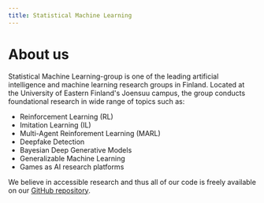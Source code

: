 ```yaml
---
title: Statistical Machine Learning
---
```

# About us
Statistical Machine Learning-group is one of the leading artificial intelligence and machine learning research groups in Finland. Located at the University of Eastern Finland's Joensuu campus, the group conducts foundational research in wide range of topics such as:

- Reinforcement Learning (RL)
- Imitation Learning (IL)
- Multi-Agent Reinforement Learning (MARL)
- Deepfake Detection
- Bayesian Deep Generative Models
- Generalizable Machine Learning
- Games as AI research platforms

We believe in accessible research and thus all of our code is freely available on our [GitHub repository](https://github.com/Hautamaki-lab).
